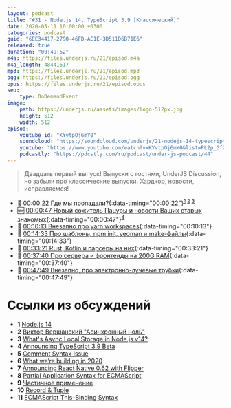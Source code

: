 ```yaml
---
layout: podcast
title: "#31 - Node.js 14, TypeScript 3.9 [Классический]"
date: 2020-05-11 10:00:00 +0300
categories: podcast
guid: "6EE34417-2790-46FD-AC1E-3D511D6B71E6"
released: true
duration: "00:49:52"
m4a: https://files.underjs.ru/21/episod.m4a
m4a_length: 48441617
mp3: https://files.underjs.ru/21/episod.mp3
ogg: https://files.underjs.ru/21/episod.ogg
opus: https://files.underjs.ru/21/episod.opus
seo:
    type: OnDemandEvent
image:
    path: https://underjs.ru/assets/images/logo-512px.jpg
    height: 512
    width: 512
episod:
    youtube_id: "KYvtpOj6mY0"
    soundcloud: "https://soundcloud.com/underjs/21-nodejs-14-typescript-39-klassicheskiy"
    youtube: "https://www.youtube.com/watch?v=KYvtpOj6mY0&list=PL2p_GfZz-_1OWXrKUZRBc8LzMz5FJNXW7"
    podcastly: "https://pdcstly.com/ru/podcast/under-js-podcast/44"
---
```


> Двадцать первый выпуск! Выпуски с гостями, UnderJS Discussion, но забыли про классические выпуски. Хардкор, новости, исправляемся!

- 🤔 [00:00:22 Где мы пропадали?](#){:data-timing="00:00:22"}<sup>[1](#note1) [2](#note2) [3](#note3)</sup>
- 🆕 [00:00:47 Новый сожитель Пацуры и новости Ваших старых знакомых](#){:data-timing="00:00:47"}<sup>[4](#note4)</sup>
- 🤔 [00:10:13 Внезапно про yarn workspaces](#){:data-timing="00:10:13"}
- 🤔 [00:14:33 Про шаблоны, npm init, yeoman и make-файлы](#){:data-timing="00:14:33"}
- 🤔 [00:33:21 Rust, Kotlin и парсеры на них](#){:data-timing="00:33:21"}
- 🤔 [00:37:40 Про сервера и фронтенды на 200G RAM](#){:data-timing="00:37:40"}
- 🤔 [00:47:49 Внезапно, про электронно-лучевые трубки](#){:data-timing="00:47:49"}

# Ссылки из обсуждений

- <b id="note1">1</b> [Node.js 14](https://medium.com/@nodejs/node-js-version-14-available-now-8170d384567e)
- <b id="note2">2</b> [Виктор Вершанский "Асинхронный ноль"](https://www.youtube.com/watch?v=6Tg2UA4XaQY&feature=youtu.be)
- <b id="note3">3</b> [What's Async Local Storage in Node.js v14?](https://www.freecodecamp.org/news/async-local-storage-nodejs/)
- <b id="note4">4</b> [Announcing TypeScript 3.9 Beta](https://devblogs.microsoft.com/typescript/announcing-typescript-3-9-beta/)
- <b id="note5">5</b> [Comment Syntax Issue](https://github.com/JSMonk/hegel/issues/82)
- <b id="note6">6</b> [What we’re building in 2020](https://medium.com/flow-type/what-were-building-in-2020-bcb92f620c75)
- <b id="note7">7</b> [Announcing React Native 0.62 with Flipper](https://reactnative.dev/blog/2020/03/26/version-0.62)
- <b id="note8">8</b> [Partial Application Syntax for ECMAScript](https://github.com/tc39/proposal-partial-application)
- <b id="note9">9</b> [Частичное применение](https://ru.wikipedia.org/wiki/%D0%A7%D0%B0%D1%81%D1%82%D0%B8%D1%87%D0%BD%D0%BE%D0%B5_%D0%BF%D1%80%D0%B8%D0%BC%D0%B5%D0%BD%D0%B5%D0%BD%D0%B8%D0%B5)
- <b id="note10">10</b> [Record & Tuple](https://github.com/tc39/proposal-record-tuple)
- <b id="note11">11</b> [ECMAScript This-Binding Syntax](https://github.com/tc39/proposal-bind-operator)
